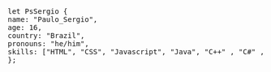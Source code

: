 <pre>
<span class="pl-k">let</span> <span class="pl-s1">PsSergio</span><span class="pl-kos"></span> <span class="pl-kos">{</span>
<span class="pl-c1">name</span>: <span class="pl-s">"Paulo_Sergio"</span><span class="pl-kos">,</span>
<span class="pl-c1">age</span>: <span class="pl-c1">16</span><span class="pl-kos">,</span>
<span class="pl-c1">country</span>: <span class="pl-s">"Brazil"</span><span class="pl-kos">,</span>
<span class="pl-c1">pronouns</span>: <span class="pl-s">"he/him"</span><span class="pl-kos">,</span>
<span class="pl-c1">skills</span>: <span class="pl-kos">[</span><span class="pl-s">"HTML"</span><span class="pl-kos">,</span> <span class="pl-s">"CSS"</span><span class="pl-kos">,</span> <span class="pl-s">"Javascript"</span><span class="pl-kos">,</span><span class="pl-s"> "Java"</span><span class="pl-kos">,</span> <span class="pl-s">"C++"</span> <span class="pl-kos">,</span> <span class="pl-s">"C#"</span> <span class="pl-kos">,</span> <span class="pl-s">"Python"</span><span class="pl-kos">]</span>
<span class="pl-kos">}</span><span class="pl-kos">;</span></pre>
